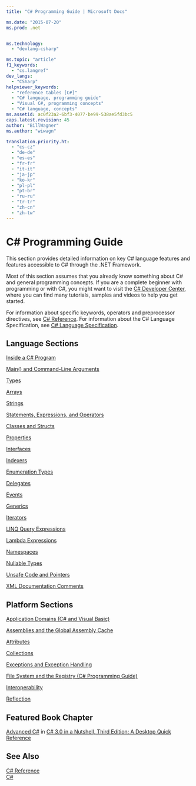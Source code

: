 ```yaml
---
title: "C# Programming Guide | Microsoft Docs"

ms.date: "2015-07-20"
ms.prod: .net


ms.technology: 
  - "devlang-csharp"

ms.topic: "article"
f1_keywords: 
  - "cs.langref"
dev_langs: 
  - "CSharp"
helpviewer_keywords: 
  - "reference tables [C#]"
  - "C# language, programming guide"
  - "Visual C#, programming concepts"
  - "C# language, concepts"
ms.assetid: ac0f23a2-6bf3-4077-be99-538ae5fd3bc5
caps.latest.revision: 45
author: "BillWagner"
ms.author: "wiwagn"

translation.priority.ht: 
  - "cs-cz"
  - "de-de"
  - "es-es"
  - "fr-fr"
  - "it-it"
  - "ja-jp"
  - "ko-kr"
  - "pl-pl"
  - "pt-br"
  - "ru-ru"
  - "tr-tr"
  - "zh-cn"
  - "zh-tw"
---
```

# C# Programming Guide
This section provides detailed information on key C# language features and features accessible to C# through the .NET Framework.  
  
 Most of this section assumes that you already know something about C# and general programming concepts. If you are a complete beginner with programming or with C#, you might want to visit the [C# Developer Center](http://go.microsoft.com/fwlink/?linkid=95125), where you can find many tutorials, samples and videos to help you get started.  
  
 For information about specific keywords, operators and preprocessor directives, see [C# Reference](../../csharp/language-reference/index.md). For information about the C# Language Specification, see [C# Language Specification](../../csharp/language-reference/language-specification.md).  
  
## Language Sections  
 [Inside a C# Program](../../csharp/programming-guide/inside-a-program/index.md)  
  
 [Main() and Command-Line Arguments](../../csharp/programming-guide/main-and-command-args/main-and-command-line-arguments.md)  
  
 [Types](../../csharp/programming-guide/types/index.md)  
  
 [Arrays](../../csharp/programming-guide/arrays/index.md)  
  
 [Strings](../../csharp/programming-guide/strings/index.md)  
  
 [Statements, Expressions, and Operators](../../csharp/programming-guide/statements-expressions-operators/index.md)  
  
 [Classes and Structs](../../csharp/programming-guide/classes-and-structs/index.md)  
  
 [Properties](../../csharp/programming-guide/classes-and-structs/properties.md)  
  
 [Interfaces](../../csharp/programming-guide/interfaces/index.md)  
  
 [Indexers](../../csharp/programming-guide/indexers/index.md)  
  
 [Enumeration Types](../../csharp/programming-guide/enumeration-types.md)  
  
 [Delegates](../../csharp/programming-guide/delegates/index.md)  
  
 [Events](../../csharp/programming-guide/events/index.md)  
  
 [Generics](../../csharp/programming-guide/generics/index.md)  
  
 [Iterators](../../csharp/programming-guide/concepts/iterators.md)
  
 [LINQ Query Expressions](../../csharp/programming-guide/linq-query-expressions/index.md)  
  
 [Lambda Expressions](../../csharp/programming-guide/statements-expressions-operators/lambda-expressions.md)  
  
 [Namespaces](../../csharp/programming-guide/namespaces/index.md)  
  
 [Nullable Types](../../csharp/programming-guide/nullable-types/index.md)  
  
 [Unsafe Code and Pointers](../../csharp/programming-guide/unsafe-code-pointers/index.md)  
  
 [XML Documentation Comments](../../csharp/programming-guide/xmldoc/xml-documentation-comments.md)  
  
## Platform Sections  
 [Application Domains (C# and Visual Basic)](http://msdn.microsoft.com/en-us/1bc2939a-79db-4a4a-a677-4a2ce6de2b1e)  
  
 [Assemblies and the Global Assembly Cache](../../csharp/programming-guide/concepts/assemblies-gac/index.md)  
  
 [Attributes](../../csharp/programming-guide/concepts/attributes/index.md)  
  
 [Collections](../../csharp/programming-guide/concepts/collections.md)  
  
 [Exceptions and Exception Handling](../../csharp/programming-guide/exceptions/index.md)  
  
 [File System and the Registry (C# Programming Guide)](../../csharp/programming-guide/file-system/index.md)  
  
 [Interoperability](../../csharp/programming-guide/interop/interoperability.md)  
  
 [Reflection](../../csharp/programming-guide/concepts/reflection.md)  
  
## Featured Book Chapter  
 [Advanced C#](http://go.microsoft.com/fwlink/?LinkId=195407) in [C# 3.0 in a Nutshell, Third Edition: A Desktop Quick Reference](http://go.microsoft.com/fwlink/?LinkId=195406)  
  
## See Also  
 [C# Reference](../../csharp/language-reference/index.md)   
 [C#](../../csharp/csharp.md)